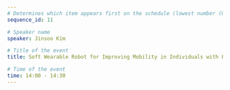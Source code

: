 ```yaml
---
# Determines which item appears first on the schedule (lowest number (0) appears first)
sequence_id: 11

# Speaker name
speaker: Jinsoo Kim

# Title of the event
title: Soft Wearable Robot for Improving Mobility in Individuals with Parkinson’s Disease

# Time of the event
time: 14:00 - 14:30
---
```

